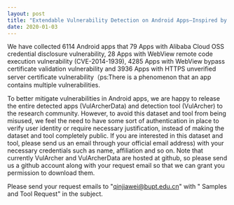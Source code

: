 ```yaml
---
layout: post
title: "Extendable Vulnerability Detection on Android Apps–Inspired by Case Study on Vulnerability Related with Web Functions"
date: 2020-01-03
---
```


We have collected 6114 Android apps that 79 Apps with Alibaba Cloud OSS credential disclosure vulnerability, 28 Apps with WebView remote code execution vulnerability (CVE-2014-1939), 4285 Apps with WebView bypass certificate validation vulnerability and 3936 Apps with HTTPS unverified server certificate vulnerability（ps:There is a phenomenon that an app contains multiple vulnerabilities. 

To better mitigate vulnerabilities in Android apps, we are happy to release the entire detected apps (VulArcherData) and detection tool (VulArcher)  to the research community.
However, to avoid this dataset and tool from being misused, we feel the need to have some sort of authentication in place to verify user identity or require necessary justification, instead of making the dataset and tool completely public.
If you are interested in this dataset and tool, please send us an email through your official email address) with your necessary credentials such as name, affiliation and so on.
Note that currently VulArcher and VulArcherData are hosted at github, so please send us a github account along with your request email so that we can grant you permission to download them.

Please send your request emails to "qinjiawei@bupt.edu.cn" with " Samples and Tool Request" in the subject. 